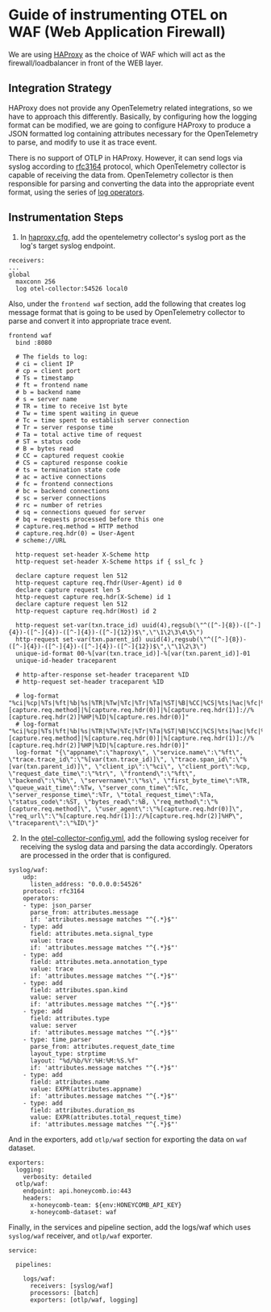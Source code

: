 # Guide of instrumenting OTEL on WAF (Web Application Firewall)

We are using [HAProxy](https://www.haproxy.org/) as the choice of WAF which will act as the firewall/loadbalancer in front of the WEB layer.

## Integration Strategy

HAProxy does not provide any OpenTelemetry related integrations, so we have to approach this differently. Basically, by configuring how the logging format can be modified, we are going to configure HAProxy to produce a JSON formatted log containing attributes necessary for the OpenTelemetry to parse, and modify to use it as trace event.

There is no support of OTLP in HAProxy. However, it can send logs via syslog according to [rfc3164](https://datatracker.ietf.org/doc/html/rfc3164) protocol, which OpenTelemetry collector is capable of receiving the data from. OpenTelemetry collector is then responsible for parsing and converting the data into the appropriate event format, using the series of [log operators](https://github.com/open-telemetry/opentelemetry-collector-contrib/tree/main/pkg/stanza/docs/operators).

## Instrumentation Steps

1. In [haproxy.cfg](haproxy.cfg), add the opentelemetry collector's syslog port as the log's target syslog endpoint.

```
receivers:
...
global
  maxconn 256
  log otel-collector:54526 local0
```

Also, under the `frontend waf` section, add the following that creates log message format that is going to be used by OpenTelemetry collector to parse and convert it into appropriate trace event.

```
frontend waf
  bind :8080

  # The fields to log:
  # ci = client IP
  # cp = client port
  # Ts = timestamp
  # ft = frontend name
  # b = backend name
  # s = server name
  # TR = time to receive 1st byte
  # Tw = time spent waiting in queue
  # Tc = time spent to establish server connection
  # Tr = server response time
  # Ta = total active time of request
  # ST = status code
  # B = bytes read
  # CC = captured request cookie
  # CS = captured response cookie
  # ts = termination state code
  # ac = active connections
  # fc = frontend connections
  # bc = backend connections
  # sc = server connections
  # rc = number of retries
  # sq = connections queued for server
  # bq = requests processed before this one
  # capture.req.method = HTTP method
  # capture.req.hdr(0) = User-Agent
  # scheme://URL

  http-request set-header X-Scheme http
  http-request set-header X-Scheme https if { ssl_fc }

  declare capture request len 512
  http-request capture req.fhdr(User-Agent) id 0
  declare capture request len 5
  http-request capture req.hdr(X-Scheme) id 1
  declare capture request len 512
  http-request capture req.hdr(Host) id 2

  http-request set-var(txn.trace_id) uuid(4),regsub(\"^([^-]{8})-([^-]{4})-([^-]{4})-([^-]{4})-([^-]{12})$\",\"\1\2\3\4\5\")
  http-request set-var(txn.parent_id) uuid(4),regsub(\"^([^-]{8})-([^-]{4})-([^-]{4})-([^-]{4})-([^-]{12})$\",\"\1\2\3\")
  unique-id-format 00-%[var(txn.trace_id)]-%[var(txn.parent_id)]-01
  unique-id-header traceparent
  
  # http-after-response set-header traceparent %ID
  # http-request set-header traceparent %ID

  # log-format "%ci|%cp|%Ts|%ft|%b|%s|%TR|%Tw|%Tc|%Tr|%Ta|%ST|%B|%CC|%CS|%ts|%ac|%fc|%bc|%sc|%rc|%sq|%bq|%[capture.req.method]|%[capture.req.hdr(0)]|%[capture.req.hdr(1)]://%[capture.req.hdr(2)]%HP|%ID|%[capture.res.hdr(0)]"
  # log-format "%ci|%cp|%Ts|%ft|%b|%s|%TR|%Tw|%Tc|%Tr|%Ta|%ST|%B|%CC|%CS|%ts|%ac|%fc|%bc|%sc|%rc|%sq|%bq|%[capture.req.method]|%[capture.req.hdr(0)]|%[capture.req.hdr(1)]://%[capture.req.hdr(2)]%HP|%ID|%[capture.res.hdr(0)]"
  log-format "{\"appname\":\"haproxy\", \"service.name\":\"%ft\", \"trace.trace_id\":\"%[var(txn.trace_id)]\", \"trace.span_id\":\"%[var(txn.parent_id)]\", \"client_ip\":\"%ci\", \"client_port\":%cp, \"request_date_time\":\"%tr\", \"frontend\":\"%ft\", \"backend\":\"%b\", \"servername\":\"%s\", \"first_byte_time\":%TR, \"queue_wait_time\":%Tw, \"server_conn_time\":%Tc, \"server_response_time\":%Tr, \"total_request_time\":%Ta, \"status_code\":%ST, \"bytes_read\":%B, \"req_method\":\"%[capture.req.method]\", \"user_agent\":\"%[capture.req.hdr(0)]\", \"req_url\":\"%[capture.req.hdr(1)]://%[capture.req.hdr(2)]%HP\", \"traceparent\":\"%ID\"}"
```

2. In the [otel-collector-config.yml](../otel-collector/otel-collector-config.yml), add the following syslog receiver for receiving the syslog data and parsing the data accordingly. Operators are processed in the order that is configured.

```
syslog/waf:
    udp:
      listen_address: "0.0.0.0:54526"
    protocol: rfc3164
    operators:
    - type: json_parser
      parse_from: attributes.message
      if: 'attributes.message matches "^{.*}$"'
    - type: add
      field: attributes.meta.signal_type
      value: trace
      if: 'attributes.message matches "^{.*}$"'
    - type: add
      field: attributes.meta.annotation_type
      value: trace
      if: 'attributes.message matches "^{.*}$"'
    - type: add
      field: attributes.span.kind
      value: server
      if: 'attributes.message matches "^{.*}$"'
    - type: add
      field: attributes.type
      value: server
      if: 'attributes.message matches "^{.*}$"'
    - type: time_parser
      parse_from: attributes.request_date_time
      layout_type: strptime
      layout: "%d/%b/%Y:%H:%M:%S.%f"
      if: 'attributes.message matches "^{.*}$"'
    - type: add
      field: attributes.name
      value: EXPR(attributes.appname)
      if: 'attributes.message matches "^{.*}$"'
    - type: add
      field: attributes.duration_ms
      value: EXPR(attributes.total_request_time)
      if: 'attributes.message matches "^{.*}$"'
```

And in the exporters, add `otlp/waf` section for exporting the data on `waf` dataset.

```
exporters:
  logging:
    verbosity: detailed
  otlp/waf:
    endpoint: api.honeycomb.io:443
    headers:
      x-honeycomb-team: ${env:HONEYCOMB_API_KEY}
      x-honeycomb-dataset: waf
```

Finally, in the services and pipeline section, add the logs/waf which uses `syslog/waf` receiver, and `otlp/waf` exporter.

```
service:

  pipelines:

    logs/waf:
      receivers: [syslog/waf]
      processors: [batch]
      exporters: [otlp/waf, logging]
```
